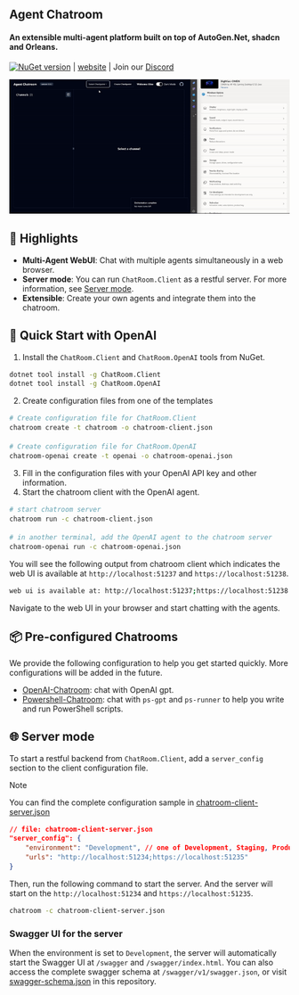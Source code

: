 ## Agent Chatroom
#### An extensible multi-agent platform built on top of AutoGen.Net, shadcn and Orleans.

[![NuGet version](https://badge.fury.io/nu/ChatRoom.SDK.svg)](https://badge.fury.io/nu/ChatRoom.Client) | [website](https://littlelittlecloud.github.io/Agent-ChatRoom/) | Join our [Discord](https://discord.gg/UYwcVfGaeq)

![Agent Chatroom](assets/agent-chatroom-switch-theme.gif)

## 🌟 Highlights
- **Multi-Agent WebUI**: Chat with multiple agents simultaneously in a web browser.
- **Server mode**: You can run `ChatRoom.Client` as a restful server. For more information, see [Server mode](#-server-mode).
- **Extensible**: Create your own agents and integrate them into the chatroom.

## 🚀 Quick Start with OpenAI
1. Install the `ChatRoom.Client` and `ChatRoom.OpenAI` tools from NuGet.
```bash
dotnet tool install -g ChatRoom.Client
dotnet tool install -g ChatRoom.OpenAI
```

2. Create configuration files from one of the templates
```bash
# Create configuration file for ChatRoom.Client
chatroom create -t chatroom -o chatroom-client.json

# Create configuration file for ChatRoom.OpenAI
chatroom-openai create -t openai -o chatroom-openai.json
```

3. Fill in the configuration files with your OpenAI API key and other information.
4. Start the chatroom client with the OpenAI agent.
```bash
# start chatroom server
chatroom run -c chatroom-client.json

# in another terminal, add the OpenAI agent to the chatroom server
chatroom-openai run -c chatroom-openai.json
```

You will see the following output from chatroom client which indicates the web UI is available at `http://localhost:51237` and `https://localhost:51238`.
```bash
web ui is available at: http://localhost:51237;https://localhost:51238
```

Navigate to the web UI in your browser and start chatting with the agents.

## 📦 Pre-configured Chatrooms
We provide the following configuration to help you get started quickly. More configurations will be added in the future.
- [OpenAI-Chatroom](https://github.com/LittleLittleCloud/OpenAI-Chatroom): chat with OpenAI gpt.
- [Powershell-Chatroom](https://github.com/LittleLittleCloud/Powershell-ChatRoom): chat with `ps-gpt` and `ps-runner` to help you write and run PowerShell scripts.

## 🌐 Server mode
To start a restful backend from `ChatRoom.Client`, add a `server_config` section to the client configuration file.

> [!Note]
> You can find the complete configuration sample in [chatroom-client-server.json](configuration/chatroom-client-server.json)

```json
// file: chatroom-client-server.json
"server_config": {
    "environment": "Development", // one of Development, Staging, Production.
    "urls": "http://localhost:51234;https://localhost:51235"
}
```

Then, run the following command to start the server. And the server will start on the `http://localhost:51234` and `https://localhost:51235`.

```bash
chatroom -c chatroom-client-server.json
```

### Swagger UI for the server
When the environment is set to `Development`, the server will automatically start the Swagger UI at `/swagger` and `/swagger/index.html`. You can also access the complete swagger schema at `/swagger/v1/swagger.json`, or visit [swagger-schema.json](schema/chatroom_client_swagger_schema.json) in this repository.
